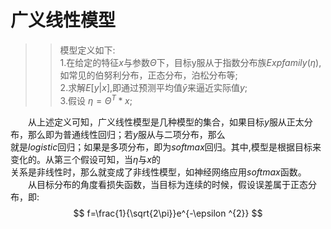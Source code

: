# 广义线性模型  
>> 模型定义如下:  
>> 1.在给定的特征$x$与参数$\Theta$下，目标y服从于指数分布族$Expfamily(\eta)$,如常见的伯努利分布，正态分布，泊松分布等;  
>> 2.求解$E[y|x]$,即通过预测平均值$\bar{y}$来逼近实际值$y$;  
>> 3.假设 $\eta =\Theta ^{T}*x$;  

　　从上述定义可知，广义线性模型是几种模型的集合，如果目标$y$服从正太分布，那么即为普通线性回归；若$y$服从与二项分布，那么  
  就是$logistic$回归；如果是多项分布，即为$softmax$回归。其中,模型是根据目标来变化的。从第三个假设可知，当$\eta$与$x$的  
关系是非线性时，那么就变成了非线性模型，如神经网络应用$softmax$函数。  
　　从目标分布的角度看损失函数，当目标为连续的时候，假设误差属于正态分布，即:  
		$$
		f=\frac{1}{\sqrt{2\pi}}e^{-\epsilon ^{2}}
		$$
